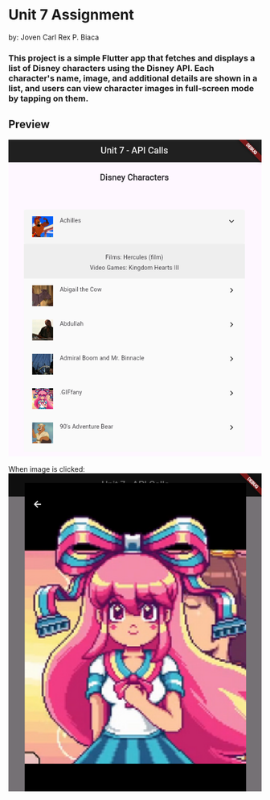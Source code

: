 # Unit 7 Assignment
by: Joven Carl Rex P. Biaca

### This project is a simple Flutter app that fetches and displays a list of Disney characters using the Disney API. Each character's name, image, and additional details are shown in a list, and users can view character images in full-screen mode by tapping on them.


## Preview
![My Image](assets/preview.png)

When image is clicked:
![My Image](assets/preview_1.png)
 
